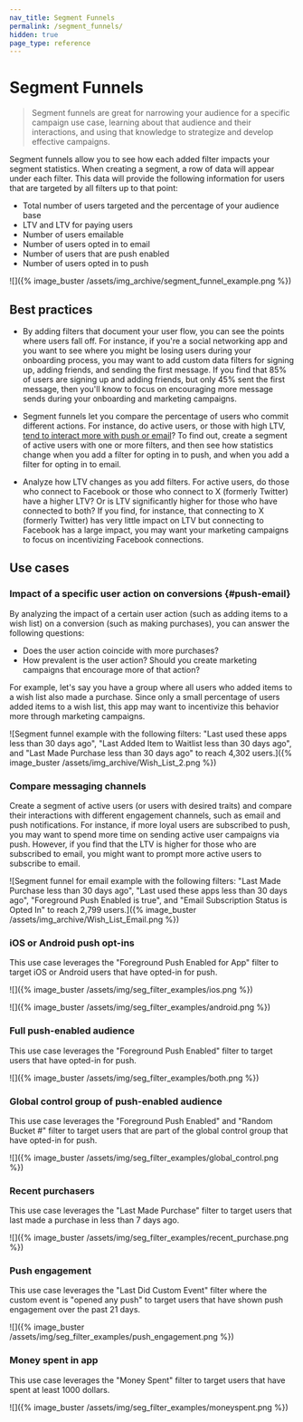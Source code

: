 ```yaml
---
nav_title: Segment Funnels
permalink: /segment_funnels/
hidden: true
page_type: reference
---
```


# Segment Funnels

> Segment funnels are great for narrowing your audience for a specific campaign use case, learning about that audience and their interactions, and using that knowledge to strategize and develop effective campaigns.

Segment funnels allow you to see how each added filter impacts your segment statistics. When creating a segment, a row of data will appear under each filter. This data will provide the following information for users that are targeted by all filters up to that point:

- Total number of users targeted and the percentage of your audience base
- LTV and LTV for paying users  
- Number of users emailable
- Number of users opted in to email
- Number of users that are push enabled  
- Number of users opted in to push

![]({% image_buster /assets/img_archive/segment_funnel_example.png %})

## Best practices

- By adding filters that document your user flow, you can see the points where users fall off. For instance, if you're a social networking app and you want to see where you might be losing users during your onboarding process, you may want to add custom data filters for signing up, adding friends, and sending the first message. If you find that 85% of users are signing up and adding friends, but only 45% sent the first message, then you'll know to focus on encouraging more message sends during your onboarding and marketing campaigns.

- Segment funnels let you compare the percentage of users who commit different actions. For instance, do active users, or those with high LTV, [tend to interact more with push or email](#push-email)? To find out, create a segment of active users with one or more filters, and then see how statistics change when you add a filter for opting in to push, and when you add a filter for opting in to email.

- Analyze how LTV changes as you add filters. For active users, do those who connect to Facebook or those who connect to X (formerly Twitter) have a higher LTV? Or is LTV significantly higher for those who have connected to both? If you find, for instance, that connecting to X (formerly Twitter) has very little impact on LTV but connecting to Facebook has a large impact, you may want your marketing campaigns to focus on incentivizing Facebook connections.

## Use cases

### Impact of a specific user action on conversions {#push-email}

By analyzing the impact of a certain user action (such as adding items to a wish list) on a conversion (such as making purchases), you can answer the following questions:

- Does the user action coincide with more purchases?
- How prevalent is the user action? Should you create marketing campaigns that encourage more of that action?

For example, let's say you have a group where all users who added items to a wish list also made a purchase. Since only a small percentage of users added items to a wish list, this app may want to incentivize this behavior more through marketing campaigns.

![Segment funnel example with the following filters: "Last used these apps less than 30 days ago", "Last Added Item to Waitlist less than 30 days ago", and "Last Made Purchase less than 30 days ago" to reach 4,302 users.]({% image_buster /assets/img_archive/Wish_List_2.png %})

### Compare messaging channels

Create a segment of active users (or users with desired traits) and compare their interactions with different engagement channels, such as email and push notifications. For instance, if more loyal users are subscribed to push, you may want to spend more time on sending active user campaigns via push. However, if you find that the LTV is higher for those who are subscribed to email, you might want to prompt more active users to subscribe to email.

![Segment funnel for email example with the following filters: "Last Made Purchase less than 30 days ago", "Last used these apps less than 30 days ago", "Foreground Push Enabled is true", and "Email Subscription Status is Opted In" to reach 2,799 users.]({% image_buster /assets/img_archive/Wish_List_Email.png %})

### iOS or Android push opt-ins

This use case leverages the "Foreground Push Enabled for App" filter to target iOS or Android users that have opted-in for push.

![]({% image_buster /assets/img/seg_filter_examples/ios.png %})

![]({% image_buster /assets/img/seg_filter_examples/android.png %})

### Full push-enabled audience

This use case leverages the "Foreground Push Enabled" filter to target users that have opted-in for push.

![]({% image_buster /assets/img/seg_filter_examples/both.png %})

### Global control group of push-enabled audience

This use case leverages the "Foreground Push Enabled" and "Random Bucket #" filter to target users that are part of the global control group that have opted-in for push.

![]({% image_buster /assets/img/seg_filter_examples/global_control.png %})

### Recent purchasers

This use case leverages the "Last Made Purchase" filter to target users that last made a purchase in less than 7 days ago.

![]({% image_buster /assets/img/seg_filter_examples/recent_purchase.png %})

### Push engagement

This use case leverages the "Last Did Custom Event" filter where the custom event is "opened any push" to target users that have shown push engagement over the past 21 days.

![]({% image_buster /assets/img/seg_filter_examples/push_engagement.png %})

### Money spent in app

This use case leverages the "Money Spent" filter to target users that have spent at least 1000 dollars.

![]({% image_buster /assets/img/seg_filter_examples/moneyspent.png %})



